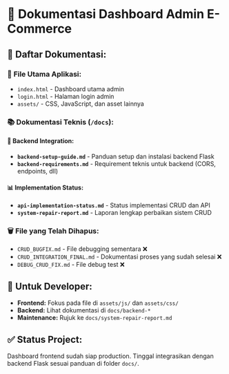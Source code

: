 # 📁 Dokumentasi Dashboard Admin E-Commerce

## 📖 **Daftar Dokumentasi:**

### 🔧 **File Utama Aplikasi:**
- `index.html` - Dashboard utama admin
- `login.html` - Halaman login admin
- `assets/` - CSS, JavaScript, dan asset lainnya

### 📚 **Dokumentasi Teknis (`/docs`):**

#### 🔌 **Backend Integration:**
- **`backend-setup-guide.md`** - Panduan setup dan instalasi backend Flask
- **`backend-requirements.md`** - Requirement teknis untuk backend (CORS, endpoints, dll)

#### 📊 **Implementation Status:**
- **`api-implementation-status.md`** - Status implementasi CRUD dan API
- **`system-repair-report.md`** - Laporan lengkap perbaikan sistem CRUD

### 🗑️ **File yang Telah Dihapus:**
- `CRUD_BUGFIX.md` - File debugging sementara ❌
- `CRUD_INTEGRATION_FINAL.md` - Dokumentasi proses yang sudah selesai ❌  
- `DEBUG_CRUD_FIX.md` - File debug test ❌

## 🎯 **Untuk Developer:**

- **Frontend:** Fokus pada file di `assets/js/` dan `assets/css/`
- **Backend:** Lihat dokumentasi di `docs/backend-*` 
- **Maintenance:** Rujuk ke `docs/system-repair-report.md`

## ✅ **Status Project:**
Dashboard frontend sudah siap production. Tinggal integrasikan dengan backend Flask sesuai panduan di folder `docs/`.
